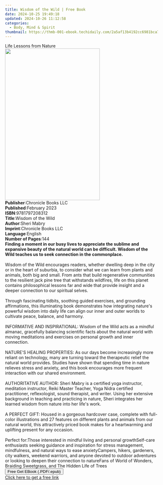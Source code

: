 ```yaml
---
title: Wisdom of the Wild | Free Book
date: 2024-10-25 19:49:18
updated: 2024-10-26 11:12:58
categories:
  - Body, Mind & Spirit
thumbnail: https://thmb-001-ebook.techidaily.com/2a5af13b4192cc6981bca7e18906413581155958db280e024047ba71c13a0751.jpg
---
```

<main id="book-container">
  <div class="flex flex-col">
    <div class="book-brief flex-1 py-6 px-4 sm:p-6 md:py-10 md:px-8">
      <!-- brief-->
      <div class="book-brief-main">Life Lessons from Nature</div>
    </div>
    <div
      class="book-meta-info flex-1 grid gap-4 col-start-1 col-end-3 row-start-1 sm:mb-6 sm:grid-cols-4 lg:gap-6 lg:col-start-2 lg:row-end-6 lg:row-span-6 lg:mb-0"
    >
      <div
        class="book-meta-info-left place-content-center mt-4 p-4 text-sm leading-6 col-start-2 col-span-2 dark:text-slate-400"
      >
        <img
          class="w-full h-500 object-cover rounded-lg sm:h-255 sm:col-span-2 lg:col-span-full"
          src="https://img-001-ebook.techidaily.com/88e4d656b286efb8afa0c37a1cb8fa6c99ed3003137fcb4c0ef744c29d4b1339.jpg"
          alt=""
          width="312"
          height="500"
        />
      </div>
      <div
        class="book-meta-info-right mt-2 col-start-1 row-start-2 col-span-3 self-center"
      >
        <!-- meta data  -->
        <div class="flex flex-col px-4 md:px-8">
          <div class="flex-1">
            <strong>Publisher</strong>:<span class="px-2"
              >Chronicle Books LLC</span
            >
          </div>
          <div class="flex-1">
            <strong>Published</strong>:<span class="px-2">February 2023</span>
          </div>
          <div class="flex-1">
            <strong>ISBN</strong>:<span class="px-2">9781797208312</span>
          </div>
          <div class="flex-1">
            <strong>Title</strong>:<span class="px-2">Wisdom of the Wild</span>
          </div>
          <div class="flex-1">
            <strong>Author</strong>:<span class="px-2">Sheri Mabry</span>
          </div>
          <div class="flex-1">
            <strong>Imprint</strong>:<span class="px-2"
              >Chronicle Books LLC</span
            >
          </div>
          <div class="flex-1">
            <strong>Language</strong>:<span class="px-2">English</span>
          </div>
          <div class="flex-1">
            <strong>Number of Pages</strong>:<span class="px-2">144</span>
          </div>
        </div>
      </div>
    </div>
    <div class="book-description flex-1 py-6 px-4 sm:p-6 md:py-10 md:px-8">
      <div class="book-description-main">
        <div accordion-content="" id="description">
          <strong
            >Finding a moment in our busy lives to appreciate the sublime and
            expansive beauty of the natural world can be difficult.&nbsp;Wisdom
            of the Wild teaches us to seek connection in the
            commonplace.&nbsp;</strong
          ><br /><br />Wisdom of the Wild encourages readers, whether dwelling
          deep in the city or in the heart of suburbia, to consider what we can
          learn from plants and animals, both big and small. From ants that
          build regenerative communities to the resilient jack pine tree that
          withstands wildfires, life on this planet contains philosophical
          lessons far and wide that provide&nbsp;insight and a deeper connection
          to our spiritual selves.&nbsp;<br /><br />Through fascinating tidbits,
          soothing guided exercises, and grounding affirmations, this
          illuminating book demonstrates how integrating nature's powerful
          wisdom into daily life can&nbsp;align our inner and outer worlds to
          cultivate peace, balance, and harmony.<br /><br />INFORMATIVE AND
          INSPIRATIONAL: Wisdom of the Wild acts as a mindful almanac,
          gracefully balancing scientific facts about the natural world with
          moving meditations and exercises on personal growth and inner
          connection.&nbsp;<br /><br />NATURE'S HEALING PROPERTIES: As our days
          become increasingly more reliant on technology, many are turning
          toward the therapeutic relief the natural world provides. Studies have
          shown that spending time in nature relieves stress and anxiety, and
          this book encourages more frequent interaction with our shared
          environment.<br /><br />AUTHORITATIVE AUTHOR: Sheri Mabry is a
          certified yoga instructor, meditation instructor, Reiki Master
          Teacher, Yoga Nidra certified practitioner, reflexologist, sound
          therapist, and writer. Using her extensive background in teaching and
          practicing in nature, Sheri integrates her learned wisdom from nature
          into her life's work.<br /><br />A PERFECT GIFT: Housed in a gorgeous
          hardcover case, complete with full-color illustrations and 27 features
          on different plants and animals from our natural world, this
          attractively priced book makes for a heartwarming and uplifting
          present for any occasion.<br /><br />Perfect for:Those interested in
          mindful living and personal growthSelf-care enthusiasts&nbsp;seeking
          guidance and inspiration for stress management, mindfulness, and
          natural ways to ease anxietyCampers, hikers, gardeners, city walkers,
          weekend warriors, and anyone devoted to outdoor adventures or looking
          to deepen their connection to natureFans of World of Wonders, Braiding
          Sweetgrass, and The Hidden Life of Trees
        </div>
        <div class="accordion-fader"></div>
      </div>
    </div>
    <div class="book-excerpts flex-1 py-6 px-4 sm:p-6 md:py-10 md:px-8"></div>
    <div
      class="book-about-author flex-1 py-6 px-4 sm:p-6 md:py-10 md:px-8"
    ></div>
    <div class="book-free-get flex-1 py-6 px-4 sm:p-6 md:py-10 md:px-8">
      <button
        id="btn-free-get"
        class="bg-blue-500 hover:bg-blue-700 text-white font-bold py-2 px-4 rounded"
      >
        Free Get EBook (.PDF/.epub)
      </button>
      <div id="countdown-display" class="px-2 text-lg mt-2"></div>
      <a
        id="free-link"
        class="hidden bg-blue-500 hover:bg-blue-700 text-white font-bold py-2 px-4 rounded"
        href="https://www.ebooks.com/en-us/book/210754065/wisdom-of-the-wild/sheri-mabry/"
        target="_blank"
        >Click here to get a free link</a
      >
    </div>
    <script>
      let countdownTime = 0;
      let countdownInterval = null;
      document
        .getElementById('btn-free-get')
        .addEventListener('click', startCountdown);
      function startCountdown() {
        countdownTime = new Date().getTime() + 60000 * 3;
        countdownInterval = setInterval(updateCountdown, 1000);
        document.getElementById('btn-free-get').disabled = true;
        document
          .getElementById('btn-free-get')
          .classList.add('bg-gray-500', 'cursor-not-allowed');
      }
      function updateCountdown() {
        let currentTime = new Date().getTime();
        let timeLeft = countdownTime - currentTime;
        let secondsLeft = Math.floor(timeLeft / 1000);
        document.getElementById('countdown-display').innerHTML =
          `Remaining time: ${secondsLeft} seconds.`;
        if (secondsLeft <= 0) {
          clearInterval(countdownInterval);
          document.getElementById('btn-free-get').classList.add('hidden');
          document.getElementById('free-link').classList.remove('hidden');
          document.getElementById('countdown-display').innerHTML = '';
        }
      }
    </script>
  </div>
</main>
